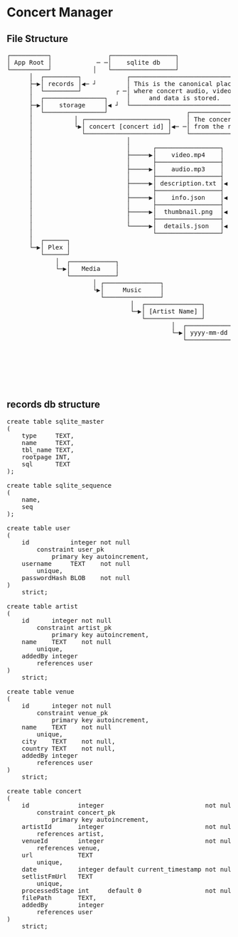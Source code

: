# Concert Manager

## File Structure

<pre>
┌──────────┐               ┌─────────────────┐
│ App Root │            ─ ─│    sqlite db    │
└──────────┘           │   └─────────────────┘
      │  ┌─────────┐            ┌─────────────────────────────┐
      ├─▶│ records │◀─ ┘        │ This is the canonical place │
      │  └─────────┘         ┌ ─│ where concert audio, video, │
      │  ┌────────────────┐     │     and data is stored.     │
      ├─▶│    storage     │◀ ┘  └─────────────────────────────┘
      │  └────────────────┘                     ┌──────────────────────┐
      │           │ ┌──────────────────────┐    │ The concert id comes │
      │           └▶│ concert [concert id] │◀─ ─│ from the records db  │
      │             └──────────────────────┘    └──────────────────────┘
      │                         │
      │                         │      ┌─────────────────┐
      │                         ├─────▶│    video.mp4    │
      │                         │      ├─────────────────┤
      │                         ├─────▶│    audio.mp3    │
      │                         │      ├─────────────────┤
      │                         ├─────▶│ description.txt │◀ ─ ┐    ┌──────────────────────────┐
      │                         │      ├─────────────────┤         │  These three files come  │
      │                         ├─────▶│    info.json    │◀ ─ ┼ ─ ─│   from yt-dlp/Youtube    │
      │                         │      ├─────────────────┤         └──────────────────────────┘
      │                         ├─────▶│  thumbnail.png  │◀ ─ ┘    ┌─────────────────────────────────────┐
      │                         │      ├─────────────────┤         │ This file mirrors the data found in │
      │                         └─────▶│  details.json   │◀ ─ ─ ─ ─│ its concert row in the records db.  │
      │                                └─────────────────┘         └─────────────────────────────────────┘
      │  ┌──────┐
      └─▶│ Plex │
         └──────┘
             │  ┌────────────┐
             └─▶│   Media    │                                          ┌────────────────────────────────┐
                └────────────┘                                          │ These are both simlinks to the │
                       │ ┌───────────────┐                              │ corresponding files in Concert │─ ─ ─ ─ ─ ─ ─ ─ ─ ─
                       └▶│     Music     │                              │    Manager/storage/ folder.    │           │       │
                         └───────────────┘                              └────────────────────────────────┘
                                 │  ┌───────────────┐                                                                │       │
                                 └─▶│ [Artist Name] │
                                    └───────────────┘                                                                │       │
                                            │  ┌─────────────────────────────────────┐
                                            └─▶│ yyyy-mm-dd venue city,country/state │                               │       │
                                               └─────────────────────────────────────┘
                                                                  │  ┌────────────────────────────────────────────┐  │       │
                                                                  ├─▶│ 01-yyyy-mm-dd venue city,country/state.mp3 │◀─
                                                                  │  └────────────────────────────────────────────┘          │
                                                                  │  ┌────────────────────────────────────────────────────┐
                                                                  └─▶│ 01-yyyy-mm-dd venue city,country/state-concert.mp4 │◀ ┘
                                                                     └────────────────────────────────────────────────────┘
</pre>

## records db structure

<pre>
create table sqlite_master
(
    type     TEXT,
    name     TEXT,
    tbl_name TEXT,
    rootpage INT,
    sql      TEXT
);

create table sqlite_sequence
(
    name,
    seq
);

create table user
(
    id           integer not null
        constraint user_pk
            primary key autoincrement,
    username     TEXT    not null
        unique,
    passwordHash BLOB    not null
)
    strict;

create table artist
(
    id      integer not null
        constraint artist_pk
            primary key autoincrement,
    name    TEXT    not null
        unique,
    addedBy integer
        references user
)
    strict;

create table venue
(
    id      integer not null
        constraint venue_pk
            primary key autoincrement,
    name    TEXT    not null
        unique,
    city    TEXT    not null,
    country TEXT    not null,
    addedBy integer
        references user
)
    strict;

create table concert
(
    id             integer                           not null
        constraint concert_pk
            primary key autoincrement,
    artistId       integer                           not null
        references artist,
    venueId        integer                           not null
        references venue,
    url            TEXT
        unique,
    date           integer default current_timestamp not null,
    setlistFmUrl   TEXT
        unique,
    processedStage int     default 0                 not null,
    filePath       TEXT,
    addedBy        integer
        references user
)
    strict;
</pre>